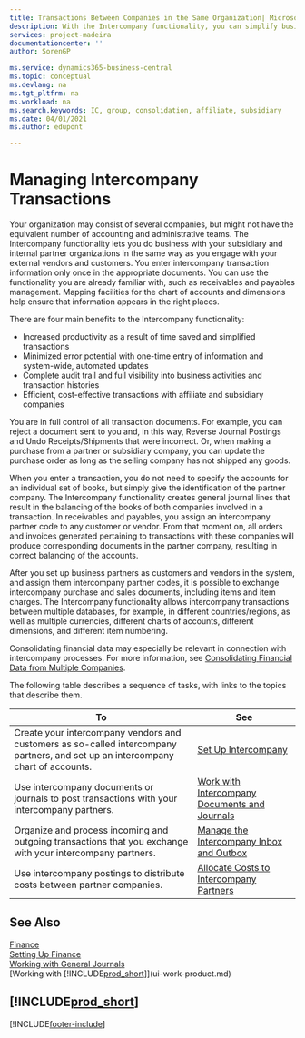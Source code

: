 ```yaml
---
title: Transactions Between Companies in the Same Organization| Microsoft Docs
description: With the Intercompany functionality, you can simplify business processes and transactions between companies within the same organization.  
services: project-madeira
documentationcenter: ''
author: SorenGP

ms.service: dynamics365-business-central
ms.topic: conceptual
ms.devlang: na
ms.tgt_pltfrm: na
ms.workload: na
ms.search.keywords: IC, group, consolidation, affiliate, subsidiary
ms.date: 04/01/2021
ms.author: edupont

---
```

# Managing Intercompany Transactions
Your organization may consist of several companies, but might not have the equivalent number of accounting and administrative teams. The Intercompany functionality lets you do business with your subsidiary and internal partner organizations in the same way as you engage with your external vendors and customers. You enter intercompany transaction information only once in the appropriate documents. You can use the functionality you are already familiar with, such as receivables and payables management. Mapping facilities for the chart of accounts and dimensions help ensure that information appears in the right places.  

There are four main benefits to the Intercompany functionality:  

- Increased productivity as a result of time saved and simplified transactions  
- Minimized error potential with one-time entry of information and system-wide, automated updates  
- Complete audit trail and full visibility into business activities and transaction histories  
- Efficient, cost-effective transactions with affiliate and subsidiary companies  

You are in full control of all transaction documents. For example, you can reject a document sent to you and, in this way, Reverse Journal Postings and Undo Receipts/Shipments that were incorrect. Or, when making a purchase from a partner or subsidiary company, you can update the purchase order as long as the selling company has not shipped any goods.  

When you enter a transaction, you do not need to specify the accounts for an individual set of books, but simply give the identification of the partner company. The Intercompany functionality creates general journal lines that result in the balancing of the books of both companies involved in a transaction. In receivables and payables, you assign an intercompany partner code to any customer or vendor. From that moment on, all orders and invoices generated pertaining to transactions with these companies will produce corresponding documents in the partner company, resulting in correct balancing of the accounts.  

 After you set up business partners as customers and vendors in the system, and assign them intercompany partner codes, it is possible to exchange intercompany purchase and sales documents, including items and item charges. The Intercompany functionality allows intercompany transactions between multiple databases, for example, in different countries/regions, as well as multiple currencies, different charts of accounts, different dimensions, and different item numbering.  

Consolidating financial data may especially be relevant in connection with intercompany processes. For more information, see [Consolidating Financial Data from Multiple Companies](finance-consolidated-company-reporting.md).

The following table describes a sequence of tasks, with links to the topics that describe them.

|To |See|
|---|---|
|Create your intercompany vendors and customers as so-called intercompany partners, and set up an intercompany chart of accounts.|[Set Up Intercompany](intercompany-how-setup.md)|
|Use intercompany documents or journals to post transactions with your intercompany partners.|[Work with Intercompany Documents and Journals](intercompany-how-work-documents-journals.md)|
|Organize and process incoming and outgoing transactions that you exchange with your intercompany partners.|[Manage the Intercompany Inbox and Outbox](intercompany-how-manage-intercompany-inbox.md)|
|Use intercompany postings to distribute costs between partner companies.|[Allocate Costs to Intercompany Partners](intercompany-allocate-costs.md)|

## See Also
[Finance](finance.md)  
[Setting Up Finance](finance-setup-finance.md)  
[Working with General Journals](ui-work-general-journals.md)  
[Working with [!INCLUDE[prod_short](includes/prod_short.md)]](ui-work-product.md)

## [!INCLUDE[prod_short](includes/free_trial_md.md)]  


[!INCLUDE[footer-include](includes/footer-banner.md)]